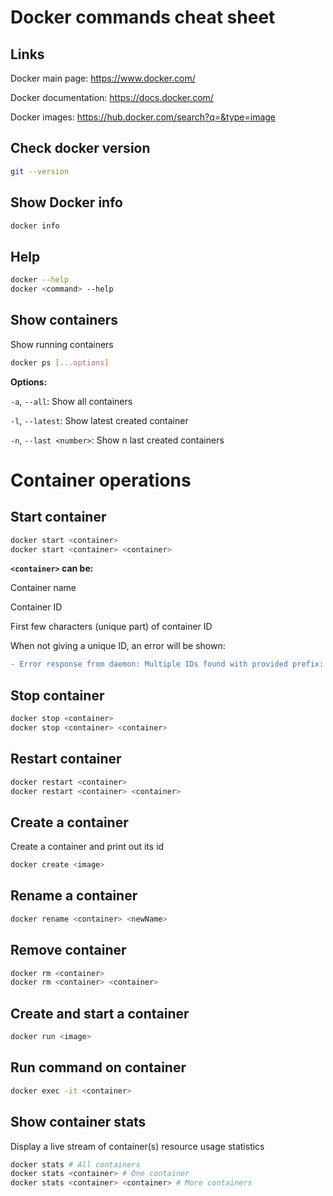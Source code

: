 # Docker commands cheat sheet

## Links
Docker main page: https://www.docker.com/

Docker documentation: https://docs.docker.com/

Docker images: https://hub.docker.com/search?q=&type=image

## Check docker version
```sh
git --version
```

## Show Docker info
```sh
docker info
```

## Help
```sh
docker --help
docker <command> --help
```

## Show containers
Show running containers
```sh
docker ps [...options]
```
**Options:**

`-a`, `--all`: Show all containers

`-l`, `--latest`: Show latest created container

`-n`, `--last <number>`: Show n last created containers

# Container operations

## Start container

```sh
docker start <container>
docker start <container> <container>
```

**`<container>` can be:**

Container name

Container ID

First few characters (unique part) of container ID

When not giving a unique ID, an error will be shown:
```diff
- Error response from daemon: Multiple IDs found with provided prefix: b
```

## Stop container
```sh
docker stop <container>
docker stop <container> <container>
```

## Restart container
```sh
docker restart <container>
docker restart <container> <container>
```

## Create a container
Create a container and print out its id
```sh
docker create <image>
```

## Rename a container
```sh
docker rename <container> <newName>
```

## Remove container
```sh
docker rm <container>
docker rm <container> <container>
```

## Create and start a container
```sh
docker run <image>
```

## Run command on container
```sh
docker exec -it <container>
```

## Show container stats
Display a live stream of container(s) resource usage statistics
```sh
docker stats # All containers
docker stats <container> # One container
docker stats <container> <container> # More containers
```